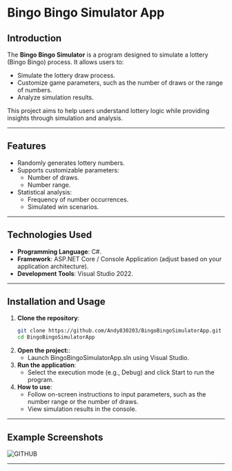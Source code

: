 # **Bingo Bingo Simulator App**
## **Introduction**
The **Bingo Bingo Simulator** is a program designed to simulate a lottery (Bingo Bingo) process. It allows users to:
- Simulate the lottery draw process.
- Customize game parameters, such as the number of draws or the range of numbers.
- Analyze simulation results.

This project aims to help users understand lottery logic while providing insights through simulation and analysis.

---
## **Features**
- Randomly generates lottery numbers.
- Supports customizable parameters:
  - Number of draws.
  - Number range.
- Statistical analysis:
  - Frequency of number occurrences.
  - Simulated win scenarios.

---

## **Technologies Used**
- **Programming Language**: C#.
- **Framework**: ASP.NET Core / Console Application (adjust based on your application architecture).
- **Development Tools**: Visual Studio 2022.

---

## **Installation and Usage**
1. **Clone the repository**:
   ```bash
   git clone https://github.com/Andy830203/BingoBingoSimulatorApp.git
   cd BingoBingoSimulatorApp
2. **Open the project:**:
   - Launch BingoBingoSimulatorApp.sln using Visual Studio.
3. **Run the application**:
   - Select the execution mode (e.g., Debug) and click Start to run the program.
4. **How to use**:
   - Follow on-screen instructions to input parameters, such as the number range or the number of draws.
   - View simulation results in the console.
  
---
   
## **Example Screenshots**
![GITHUB]( 圖片網址 "圖片名稱")

---


